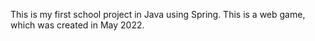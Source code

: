 This is my first school project in Java using Spring. This is a web game, which was created in May 2022.
